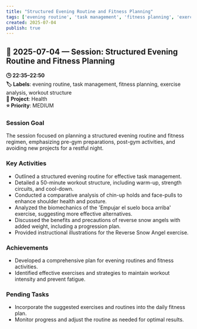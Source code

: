 ```yaml
---
title: "Structured Evening Routine and Fitness Planning"
tags: ['evening routine', 'task management', 'fitness planning', 'exercise analysis', 'workout structure']
created: 2025-07-04
publish: true
---
```


## 📅 2025-07-04 — Session: Structured Evening Routine and Fitness Planning

**🕒 22:35–22:50**  
**🏷️ Labels**: evening routine, task management, fitness planning, exercise analysis, workout structure  
**📂 Project**: Health  
**⭐ Priority**: MEDIUM  


### Session Goal
The session focused on planning a structured evening routine and fitness regimen, emphasizing pre-gym preparations, post-gym activities, and avoiding new projects for a restful night.

### Key Activities
- Outlined a structured evening routine for effective task management.
- Detailed a 50-minute workout structure, including warm-up, strength circuits, and cool-down.
- Conducted a comparative analysis of chin-up holds and face-pulls to enhance shoulder health and posture.
- Analyzed the biomechanics of the 'Empujar el suelo boca arriba' exercise, suggesting more effective alternatives.
- Discussed the benefits and precautions of reverse snow angels with added weight, including a progression plan.
- Provided instructional illustrations for the Reverse Snow Angel exercise.

### Achievements
- Developed a comprehensive plan for evening routines and fitness activities.
- Identified effective exercises and strategies to maintain workout intensity and prevent fatigue.

### Pending Tasks
- Incorporate the suggested exercises and routines into the daily fitness plan.
- Monitor progress and adjust the routine as needed for optimal results.

